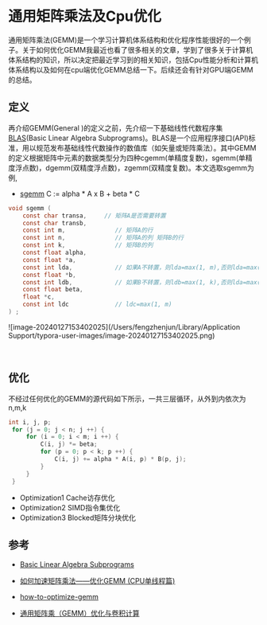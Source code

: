 # 通用矩阵乘法及Cpu优化

通用矩阵乘法(GEMM)是一个学习计算机体系结构和优化程序性能很好的一个例子。关于如何优化GEMM我最近也看了很多相关的文章，学到了很多关于计算机体系结构的知识，所以决定把最近学习到的相关知识，包括Cpu性能分析和计算机体系结构以及如何在cpu端优化GEMM总结一下。后续还会有针对GPU端GEMM的总结。

## 定义

再介绍GEMM(General )的定义之前，先介绍一下基础线性代数程序集[BLAS](https://www.netlib.org/blas/)(Basic Linear Algebra Subprograms)。BLAS是一个应用程序接口(API)标准，用以规范发布基础线性代数操作的数值库（如矢量或矩阵乘法）。其中GEMM的定义根据矩阵中元素的数据类型分为四种cgemm(单精度复数)，sgemm(单精度浮点数)，dgemm(双精度浮点数)，zgemm(双精度复数)。本文选取sgemm为例, 

*  [sgemm](https://www.netlib.org/lapack/explore-html/dd/d09/group__gemm_ga8cad871c590600454d22564eff4fed6b.html#ga8cad871c590600454d22564eff4fed6b) C := alpha *  A x B  + beta * C 
  ```c
  void sgemm (
      const char transa,	 // 矩阵A是否需要转置
      const char transb,
      const int m,				// 矩阵A的行
      const int n,				// 矩阵A的列 矩阵B的行
      const int k,				// 矩阵B的列
      const float alpha,
      const float *a,
      const int lda,			// 如果A不转置，则lda=max(1, m),否则lda=max(1, k)
      const float *b,
      const int ldb,			// 如果B不转置，则ldb=max(1, k),否则lda=max(1, n)
      const float beta,
      float *c,
      const int ldc				// ldc=max(1, m)
  ) ;
  ```

  ![image-20240127153402025](/Users/fengzhenjun/Library/Application Support/typora-user-images/image-20240127153402025.png)

​	

## 优化

不经过任何优化的GEMM的源代码如下所示，一共三层循环，从外到内依次为n,m,k

```c
int i, j, p;
 for (j = 0; j < n; j ++) {
     for (i = 0; i < m; i ++) {
         C(i, j) *= beta;
         for (p = 0; p < k; p ++) {
             C(i, j) += alpha * A(i, p) * B(p, j);
         }
     }
 }
```

* Optimization1 Cache访存优化
* Optimization2 SIMD指令集优化
* Optimization3 Blocked矩阵分块优化

## 参考

* [Basic Linear Algebra Subprograms](https://en.wikipedia.org/wiki/Basic_Linear_Algebra_Subprograms#Level_3) 

* [如何加速矩阵乘法——优化GEMM (CPU单线程篇)](https://renzibei.com/2021/06/30/optimize-gemm/)

* [how-to-optimize-gemm](https://github.com/flame/how-to-optimize-gemm)

* [通用矩阵乘（GEMM）优化与卷积计算](https://zhuanlan.zhihu.com/p/66958390)

  

